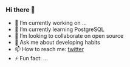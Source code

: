 ### Hi there 👋

- 🔭 I’m currently working on ...
- 🌱 I’m currently learning PostgreSQL
- 👯 I’m looking to collaborate on open source
- 💬 Ask me about developing habits
- 📫 How to reach me: [twitter](https://twitter.com/_ahmedyousefx1)
- ⚡ Fun fact: ...
